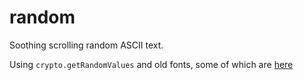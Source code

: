 # random

Soothing scrolling random ASCII text.

Using `crypto.getRandomValues` and old fonts, some of which are [here](https://int10h.org/oldschool-pc-fonts/readme/)


